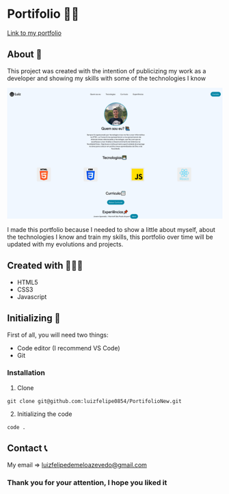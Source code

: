 # **Portifolio** 👦🏽

[Link to my portfolio](https://luizazevedo.netlify.app)

## About 📌
This project was created with the intention of publicizing my work as a developer and showing my skills with some of the technologies I know

![PortMainScreen](https://github.com/luizfelipe0854/PortifolioNew/blob/master/assets/icons/pagephoto.jpg)

I made this portfolio because I needed to show a little about myself, about the technologies I know and train my skills, this portfolio over time will be updated with my evolutions and projects.
## Created with 👨🏽‍💻
+ HTML5
+ CSS3
+ Javascript
## Initializing 🔰
First of all, you will need two things:
+ Code editor (I recommend VS Code)
+ Git
### Installation
1. Clone
```
git clone git@github.com:luizfelipe0854/PortifolioNew.git
```
2. Initializing the code
```
code .
```
## Contact 📞
My email => luizfelipedemeloazevedo@gmail.com

### Thank you for your attention, I hope you liked it
